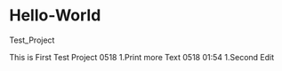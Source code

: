 # Hello-World
Test_Project

This is First Test Project
0518
1.Print more Text
0518 01:54
1.Second Edit
